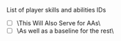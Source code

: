 List of player skills and abilities IDs

- [ ] \\This Will Also Serve for AAs\\  
- [ ] \\As well as a baseline for the rest\\
